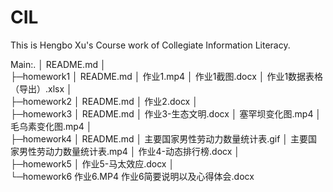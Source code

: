 # CIL
This is Hengbo Xu's Course work of Collegiate Information Literacy.

Main:.
│  README.md
│  
├─homework1
│      README.md
│      作业1.mp4
│      作业1截图.docx
│      作业1数据表格（导出）.xlsx
│      
├─homework2
│      README.md
│      作业2.docx
│      
├─homework3
│      README.md
│      作业3-生态文明.docx
│      塞罕坝变化图.mp4
│      毛乌素变化图.mp4
│      
├─homework4
│      README.md
│      主要国家男性劳动力数量统计表.gif
│      主要国家男性劳动力数量统计表.mp4
│      作业4-动态排行榜.docx
│      
├─homework5
│      作业5-马太效应.docx
│      
└─homework6
        作业6.MP4
        作业6简要说明以及心得体会.docx
